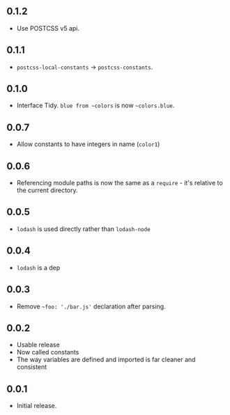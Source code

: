 ## 0.1.2
* Use POSTCSS v5 api.

## 0.1.1
* `postcss-local-constants` -> `postcss-constants`.

## 0.1.0
* Interface Tidy. `blue from ~colors` is now `~colors.blue`.

## 0.0.7
* Allow constants to have integers in name (`color1`)

## 0.0.6
* Referencing module paths is now the same as a `require` - it's relative to the current directory.

## 0.0.5
* `lodash` is used directly rather than `lodash-node`

## 0.0.4
* `lodash` is a dep

## 0.0.3
* Remove `~foo: './bar.js'` declaration after parsing.

## 0.0.2
* Usable release
* Now called constants
* The way variables are defined and imported is far cleaner and consistent

## 0.0.1
* Initial release.